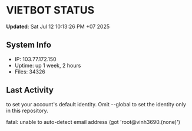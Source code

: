 # VIETBOT STATUS
**Updated**: Sat Jul 12 10:13:26 PM +07 2025

## System Info
- IP: 103.77.172.150
- Uptime: up 1 week, 2 hours
- Files: 34326

## Last Activity

to set your account's default identity.
Omit --global to set the identity only in this repository.

fatal: unable to auto-detect email address (got 'root@vinh3690.(none)')
